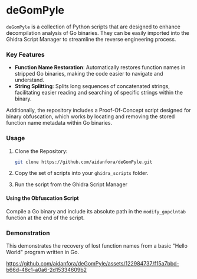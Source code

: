 # deGomPyle

`deGomPyle` is a collection of Python scripts that are designed to enhance decompilation analysis of Go binaries. They can be easily imported into the Ghidra Script Manager to streamline the reverse engineering process.


### Key Features
- **Function Name Restoration**: Automatically restores function names in stripped Go binaries, making the code easier to navigate and understand.
- **String Splitting**: Splits long sequences of concatenated strings, facilitating easier reading and searching of specific strings within the binary.

Additionally, the repository includes a Proof-Of-Concept script designed for binary obfuscation, which works by locating and removing the stored function name metadata within Go binaries.

### Usage

1. Clone the Repository:
    ```sh
    git clone https://github.com/aidanfora/deGomPyle.git
    ```

2. Copy the set of scripts into your `ghidra_scripts` folder.

3. Run the script from the Ghidra Script Manager

#### Using the Obfuscation Script

Compile a Go binary and include its absolute path in the `modify_gopclntab` function at the end of the script.


### Demonstration

This demonstrates the recovery of lost function names from a basic "Hello World" program written in Go.

https://github.com/aidanfora/deGomPyle/assets/122984737/f15a7bbd-b66d-48c1-a0a6-2d15334609b2
